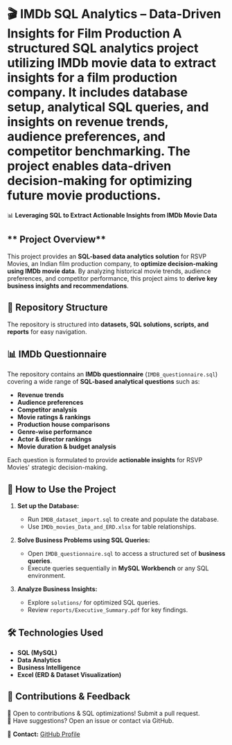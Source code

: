 # 🎬 IMDb SQL Analytics – Data-Driven Insights for Film Production  A structured SQL analytics project utilizing IMDb movie data to extract insights for a film production company. It includes database setup, analytical SQL queries, and insights on revenue trends, audience preferences, and competitor benchmarking. The project enables data-driven decision-making for optimizing future movie productions.


📊 **Leveraging SQL to Extract Actionable Insights from IMDb Movie Data**  

## ** Project Overview**  
This project provides an **SQL-based data analytics solution** for RSVP Movies, an Indian film production company, to **optimize decision-making using IMDb movie data**. By analyzing historical movie trends, audience preferences, and competitor performance, this project aims to **derive key business insights and recommendations**.  

## **📂 Repository Structure**  
The repository is structured into **datasets, SQL solutions, scripts, and reports** for easy navigation.

## **📊 IMDb Questionnaire**
The repository contains an **IMDb questionnaire** (`IMDB_questionnaire.sql`) covering a wide range of **SQL-based analytical questions** such as:
- **Revenue trends**
- **Audience preferences**
- **Competitor analysis**
- **Movie ratings & rankings**
- **Production house comparisons**
- **Genre-wise performance**
- **Actor & director rankings**
- **Movie duration & budget analysis**

Each question is formulated to provide **actionable insights** for RSVP Movies' strategic decision-making.

## **🚀 How to Use the Project**  
1. **Set up the Database:**  
   - Run `IMDB_dataset_import.sql` to create and populate the database.  
   - Use `IMDb_movies_Data_and_ERD.xlsx` for table relationships.  

2. **Solve Business Problems using SQL Queries:**  
   - Open `IMDB_questionnaire.sql` to access a structured set of **business queries**.  
   - Execute queries sequentially in **MySQL Workbench** or any SQL environment.  

3. **Analyze Business Insights:**  
   - Explore `solutions/` for optimized SQL queries.  
   - Review `reports/Executive_Summary.pdf` for key findings.

## **🛠 Technologies Used**  
- **SQL (MySQL)**
- **Data Analytics**
- **Business Intelligence**
- **Excel (ERD & Dataset Visualization)**

## **🤝 Contributions & Feedback**  
🔹 Open to contributions & SQL optimizations! Submit a pull request.  
🔹 Have suggestions? Open an issue or contact via GitHub.

📩 **Contact:** [GitHub Profile](https://github.com/DeepshikhaM)

